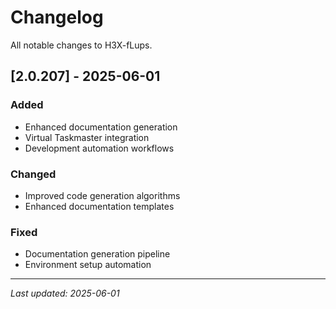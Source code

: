 # Changelog

All notable changes to H3X-fLups.

## [2.0.207] - 2025-06-01

### Added
- Enhanced documentation generation
- Virtual Taskmaster integration
- Development automation workflows

### Changed
- Improved code generation algorithms
- Enhanced documentation templates

### Fixed
- Documentation generation pipeline
- Environment setup automation

---

*Last updated: 2025-06-01*
